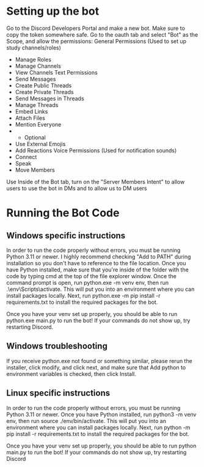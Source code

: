 # Setting up the bot
Go to the Discord Developers Portal and make a new bot. Make sure to copy the token somewhere safe. Go to the oauth tab and select "Bot" as the Scope, and allow the permissions:
General Permissions (Used to set up study channels/roles)
- Manage Roles
- Manage Channels
- View Channels
Text Permissions
- Send Messages
- Create Public Threads
- Create Private Threads
- Send Messages in Threads
- Manage Threads
- Embed Links
- Attach Files
- Mention Everyone
- - Optional
- Use External Emojis
- Add Reactions
Voice Permissions (Used for notification sounds)
- Connect
- Speak
- Move Members

Use Inside of the Bot tab, turn on the "Server Members Intent" to allow users to use the bot in DMs and to allow us to DM users

# Running the Bot Code
## Windows specific instructions
In order to run the code properly without errors, you must be running Python 3.11 or newer. I highly recommend checking "Add to PATH" during installation so you don't have to reference to the file location. Once you have Python installed, make sure that you're inside of the folder with the code by typing cmd at the top of the file explorer window. Once the command prompt is open, run python.exe -m venv env, then run .\env\Scripts\activate. This will put you into an environment where you can install packages locally. Next, run python.exe -m pip install -r requirements.txt to install the required packages for the bot.

Once you have your venv set up properly, you should be able to run python.exe main.py to run the bot! If your commands do not show up, try restarting Discord.

## Windows troubleshooting
If you receive python.exe not found or something similar, please rerun the installer, click modify, and click next, and make sure that Add python to environment variables is checked, then click Install.

## Linux specific instructions
In order to run the code properly without errors, you must be running Python 3.11 or newer. Once you have Python installed, run python3 -m venv env, then run source ./env/bin/activate. This will put you into an environment where you can install packages locally. Next, run python -m pip install -r requirements.txt to install the required packages for the bot.

Once you have your venv set up properly, you should be able to run python main.py to run the bot! If your commands do not show up, try restarting Discord